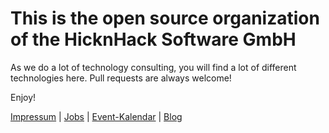 # This is the open source organization of the HicknHack Software GmbH

As we do a lot of technology consulting, you will find a lot of different technologies here.
Pull requests are always welcome!

Enjoy!

[Impressum](https://www.hicknhack-software.com/imprint)
| [Jobs](https://www.hicknhack-software.com/job-offers)
| [Event-Kalendar](https://www.hicknhack-software.com/it-events)
| [Blog](https://blog.hnhs.de/)
